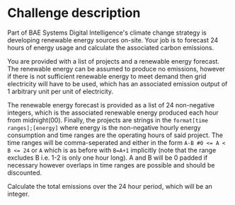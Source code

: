 # Challenge description

Part of BAE Systems Digital Intelligence's climate change strategy is developing renewable energy sources on-site. Your job is to forecast 24 hours of energy usage and calculate the associated carbon emissions.

You are provided with a list of projects and a renewable energy forecast. The renewable energy can be assumed to produce no emissions, however if there is not sufficient renewable energy to meet demand then grid electricity will have to be used, which has an associated emission output of 1 arbitrary unit per unit of electricity.

The renewable energy forecast is provided as a list of 24 non-negative integers, which is the associated renewable energy produced each hour from midnight(00). Finally, the projects are strings in the `format[time ranges];[energy]` where energy is the non-negative hourly energy consumption and time ranges are the operating hours of said project. The time ranges will be comma-seperated and either in the form `A-B #0 <= A < B <= 24` or `A` which is as before with `B=A+1` implicitly (note that the range excludes B i.e. 1-2 is only one hour long). A and B will be 0 padded if necessary however overlaps in time ranges are possible and should be discounted.

Calculate the total emissions over the 24 hour period, which will be an integer.